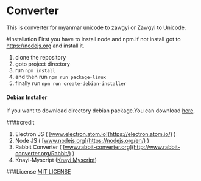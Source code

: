# Converter
This is converter for myanmar unicode to zawgyi or Zawgyi to Unicode.



#Installation
First you have to install node and npm.If not install got to https://nodejs.org and install it.

1. clone the repository
1. goto project directory
1. run `npm install`
1. and then run `npm run package-linux`
1. finally run `npm run create-debian-installer`


#### Debian Installer
If you want to download directory debian package.You can download [here](http://larmaysee.com/converter/converter_1.1.1_amd64.deb).

####credit
1. Electron JS ( [www.electron.atom.io](https://electron.atom.io/) )
2. Node JS ( [www.nodejs.org](https://nodejs.org/en/) )
3. Rabbit Converter ( [www.rabbit-converter.org](http://www.rabbit-converter.org/Rabbit/) )
4. Knayi-Myscript ([Knayi Myscript](https://www.npmjs.com/package/knayi-myscript))


###License
[MIT LICENSE](https://g.co/kgs/cvPzhD)

